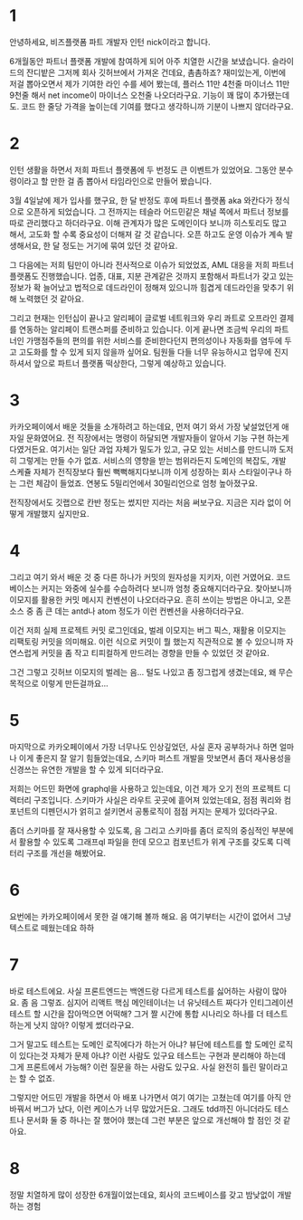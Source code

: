 # 1

안녕하세요, 비즈플랫폼 파트 개발자 인턴 nick이라고 합니다.

6개월동안 파트너 플랫폼 개발에 참여하게 되어 아주 치열한 시간을 보냈습니다. 슬라이드의 잔디밭은 그저께 회사 깃허브에서 가져온 건데요, 촘촘하죠? 재미있는게, 이번에 저걸 뽑아오면서 제가 기여한 라인 수를 세어 봤는데, 플러스 11만 4천줄 마이너스 11만 9천줄 해서 net income이 마이너스 오천줄 나오더라구요. 기능이 꽤 많이 추가됐는데도. 코드 한 줄당 가격을 높이는데 기여를 했다고 생각하니까 기분이 나쁘지 않더라구요.

# 2

인턴 생활을 하면서 저희 파트너 플랫폼에 두 번정도 큰 이벤트가 있었어요. 그동안 분수령이라고 할 만한 걸 좀 뽑아서 타임라인으로 만들어 봤습니다.

3월 4일날에 제가 입사를 했구요, 한 달 반정도 후에 파트너 플랫폼 aka 와칸다가 정식으로 오픈하게 되었습니다. 그 전까지는 테슬라 어드민같은 채널 쪽에서 파트너 정보를 따로 관리했다고 하더라구요. 이해 관계자가 많은 도메인이다 보니까 히스토리도 많고 해서, 고도화 할 수록 중요성이 더해져 갈 것 같습니다. 오픈 하고도 운영 이슈가 계속 발생해서요, 한 달 정도는 거기에 묶여 있던 것 같아요.

그 다음에는 저희 팀만이 아니라 전사적으로 이슈가 되었었죠, AML 대응을 저희 파트너 플랫폼도 진행했습니다. 업종, 대표, 지분 관계같은 것까지 포함해서 파트너가 갖고 있는 정보가 확 늘어났고 법적으로 데드라인이 정해져 있으니까 힘겹게 데드라인을 맞추기 위해 노력했던 것 같아요.

그리고 현재는 인턴십이 끝나고 알리페이 글로벌 네트워크와 우리 콰트로 오프라인 결제를 연동하는 알리페이 트랜스퍼를 준비하고 있습니다. 이게 끝나면 조금씩 우리의 파트너인 가맹점주들의 편의를 위한 서비스를 준비한다던지 편의성이나 자동화를 염두에 두고 고도화를 할 수 있게 되지 않을까 싶어요. 팀원들 다들 너무 유능하시고 업무에 진지하셔서 앞으로 파트너 플랫폼 떡상한다, 그렇게 예상하고 있습니다.

# 3

카카오페이에서 배운 것들을 소개하려고 하는데요, 먼저 여기 와서 가장 낯설었던게 애자일 문화였어요. 전 직장에서는 명령이 하달되면 개발자들이 알아서 기능 구현 하는게 다였거든요. 여기서는 일단 과업 자체가 밀도가 있고, 규모 있는 서비스를 만드니까 도저히 그렇게는 만들 수가 없죠. 서비스의 영향을 받는 범위라든지 도메인의 복잡도, 개발 스케쥴 자체가 전직장보다 훨씬 뻑뻑해지다보니까 이게 성장하는 회사 스타일이구나 하는 그런 체감이 들었죠. 연봉도 5밀리언에서 30밀리언으로 엄청 높아졌구요.

전직장에서도 깃랩으로 칸반 정도는 썼지만 지라는 처음 써보구요. 지금은 지라 없이 어떻게 개발했지 싶지만요.

# 4

그리고 여기 와서 배운 것 중 다른 하나가 커밋의 원자성을 지키자, 이런 거였어요. 코드베이스는 커지는 와중에 실수를 수습하려다 보니까 엄청 중요해지더라구요. 찾아보니까 이모지를 활용한 커밋 메시지 컨벤션이 나오더라구요. 흔히 쓰이는 방법은 아니고, 오픈소스 중 좀 큰 데는 antd나 atom 정도가 이런 컨벤션을 사용하더라구요.

이건 저희 실제 프로젝트 커밋 로그인데요, 벌레 이모지는 버그 픽스, 재활용 이모지는 리팩토링 커밋을 의미해요. 이런 식으로 커밋이 뭘 했는지 직관적으로 볼 수 있으니까 자연스럽게 커밋을 좀 작고 티피컬하게 만드려는 경향을 만들 수 있었던 것 같아요.

그건 그렇고 깃허브 이모지의 벌레는 음... 털도 나있고 좀 징그럽게 생겼는데요, 왜 무슨 목적으로 이렇게 만든걸까요...

# 5

마지막으로 카카오페이에서 가장 너무나도 인상깊었던, 사실 혼자 공부하거나 하면 얼마나 이게 좋은지 잘 알기 힘들었는데요, 스키마 퍼스트 개발을 맛보면서 좀더 재사용성을 신경쓰는 유연한 개발을 할 수 있게 되더라구요.

저희는 어드민 화면에 graphql을 사용하고 있는데요, 이건 제가 오기 전의 프로젝트 디렉터리 구조입니다. 스키마가 사실은 라우트 곳곳에 흩어져 있었는데요, 점점 쿼리와 컴포넌트의 디펜던시가 얽히고 설키면서 공통로직이 점점 커지는 문제가 있더라구요.

좀더 스키마를 잘 재사용할 수 있도록, 음 그리고 스키마를 좀더 로직의 중심적인 부분에서 활용할 수 있도록 그래프ql 파일을 한데 모으고 컴포넌트가 위계 구조를 갖도록 디렉터리 구조를 개선을 해봤어요.

# 6

요번에는 카카오페이에서 못한 걸 얘기해 볼까 해요. 음 여기부터는 시간이 없어서 그냥 텍스트로 떼웠는데요 하하

# 7

바로 테스트에요. 사실 프론트엔드는 백엔드랑 다르게 테스트를 싫어하는 사람이 많아요. 좀 음 그렇죠. 심지어 리액트 핵심 메인테이너는 너 유닛테스트 짜다가 인티그레이션 테스트 할 시간을 잡아먹으면 어떡해? 그거 짤 시간에 통합 시나리오 하나를 더 테스트하는게 낫지 않아? 이렇게 썼더라구요.

그거 말고도 테스트는 도메인 로직에다가 하는거 아냐? 뷰단에 테스트를 할 도메인 로직이 있다는것 자체가 문제 아냐? 이런 사람도 있구요 테스트는 구현과 분리해야 하는데 그게 프론트에서 가능해? 이런 질문을 하는 사람도 있구요. 사실 완전히 틀린 말이라고는 할 수 없죠.

그렇지만 어드민 개발을 하면서 아 배포 나가면서 여기 여기는 고쳤는데 여기를 아직 안바꿔서 버그가 났다, 이런 케이스가 너무 많았거든요. 그래도 tdd까진 아니더라도 테스트나 문서화 둘 중 하나는 잘 했어야 했는데 그런 부분은 앞으로 개선해야 할 점인 것 같아요.

# 8

정말 치열하게 많이 성장한 6개월이었는데요, 회사의 코드베이스를 갖고 밤낮없이 개발하는 경험
